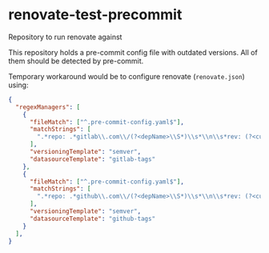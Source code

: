 # renovate-test-precommit
Repository to run renovate against

This repository holds a pre-commit config file with outdated versions. All of them should be detected by pre-commit.

Temporary workaround would be to configure renovate (`renovate.json`) using:

```json
{
  "regexManagers": [
    {
      "fileMatch": ["^.pre-commit-config.yaml$"],
      "matchStrings": [
        ".*repo: .*gitlab\\.com\\/(?<depName>\\S*)\\s*\\n\\s*rev: (?<currentValue>\\S*)"
      ],
      "versioningTemplate": "semver",
      "datasourceTemplate": "gitlab-tags"
    },
    {
      "fileMatch": ["^.pre-commit-config.yaml$"],
      "matchStrings": [
        ".*repo: .*github\\.com\\/(?<depName>\\S*)\\s*\\n\\s*rev: (?<currentValue>\\S*)"
      ],
      "versioningTemplate": "semver",
      "datasourceTemplate": "github-tags"
    }
  ],
}
```
